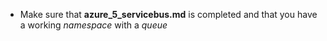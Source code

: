 - Make sure that **azure_5_servicebus.md** is completed and that you have a working *namespace* with a *queue*
